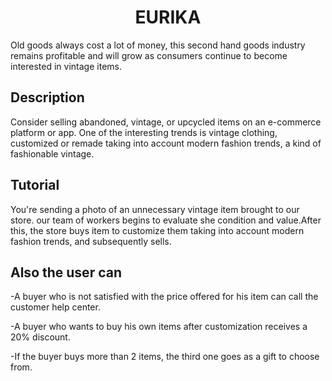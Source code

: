 <h1 align="center">EURIKA</h1>
Old goods always cost a lot of money, this second hand goods industry
remains profitable and will grow as consumers continue to become interested in vintage items. 
<h2>Description</h2>

Consider selling abandoned, vintage, or upcycled items on an e-commerce platform or app.
One of the interesting trends is vintage clothing, customized or remade taking into account modern fashion trends, a kind of fashionable vintage.
<h2>Tutorial</h2>

You're sending
a photo of an unnecessary vintage item brought to our store. our team of workers begins to evaluate she condition and value.After this, the store buys item to customize them taking into account modern fashion trends, and subsequently sells.
<h2>Also the user can</h2>

-A buyer who is not satisfied with the price offered for his item can call the customer help center.

-A buyer who wants to buy his own items after customization receives a 20% discount.

-If the buyer buys more than 2 items, the third one goes as a gift to choose from.
